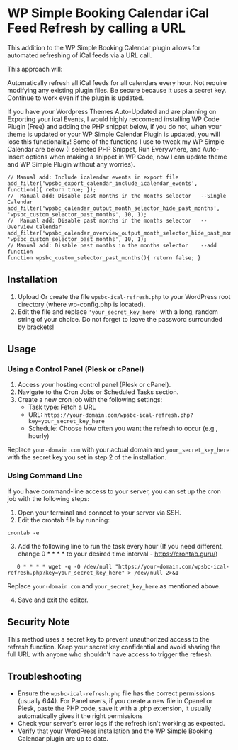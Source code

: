 # WP Simple Booking Calendar iCal Feed Refresh by calling a URL

This addition to the WP Simple Booking Calendar plugin allows for automated refreshing of iCal feeds via a URL call.

This approach will:

Automatically refresh all iCal feeds for all calendars every hour.
Not require modifying any existing plugin files.
Be secure because it uses a secret key.
Continue to work even if the plugin is updated.

If you have your Wordpress Themes Auto-Updated and are planning on Exporting your ical Events,  I would highly reccomend installing WP Code Plugin (Free) and adding the PHP snippet below, if you do not, when your theme is updated or your WP Simple Calendar Plugin is updated, you will lose this functionality! Some of the functions I use to tweak my WP Simple Calendar are below (I selected PHP Snippet, Run Everywhere, and Auto-Insert options when making a snippet in WP Code, now I can update theme and WP Simple Plugin without any worries). 

```
// Manual add: Include icalendar events in export file
add_filter('wpsbc_export_calendar_include_icalendar_events', function(){ return true; });
//  Manual add: Disable past months in the months selector   --Single Calendar
add_filter('wpsbc_calendar_output_month_selector_hide_past_months', 'wpsbc_custom_selector_past_months', 10, 1);
//  Manual add: Disable past months in the months selector   --Overview Calendar
add_filter('wpsbc_calendar_overview_output_month_selector_hide_past_months', 'wpsbc_custom_selector_past_months', 10, 1);
// Manual add: Disable past months in the months selector    --add function
function wpsbc_custom_selector_past_months(){ return false; }
```

## Installation

1. Upload Or create the file `wpsbc-ical-refresh.php` to your WordPress root directory (where wp-config.php is located).
2. Edit the file and replace `'your_secret_key_here'` with a long, random string of your choice. Do not forget to leave the password surrounded by brackets!

## Usage

### Using a Control Panel (Plesk or cPanel)

1. Access your hosting control panel (Plesk or cPanel).
2. Navigate to the Cron Jobs or Scheduled Tasks section.
3. Create a new cron job with the following settings:
   - Task type: Fetch a URL
   - URL: `https://your-domain.com/wpsbc-ical-refresh.php?key=your_secret_key_here`
   - Schedule: Choose how often you want the refresh to occur (e.g., hourly)

Replace `your-domain.com` with your actual domain and `your_secret_key_here` with the secret key you set in step 2 of the installation.

### Using Command Line

If you have command-line access to your server, you can set up the cron job with the following steps:

1. Open your terminal and connect to your server via SSH.
2. Edit the crontab file by running: 
```
crontab -e
```

3. Add the following line to run the task every hour (If you need different, change 0 * * * * to your desired time interval - https://crontab.guru/)

```
   0 * * * * wget -q -O /dev/null "https://your-domain.com/wpsbc-ical-refresh.php?key=your_secret_key_here" > /dev/null 2>&1
```

Replace `your-domain.com` and `your_secret_key_here` as mentioned above.

4. Save and exit the editor.

## Security Note

This method uses a secret key to prevent unauthorized access to the refresh function. Keep your secret key confidential and avoid sharing the full URL with anyone who shouldn't have access to trigger the refresh.

## Troubleshooting

- Ensure the `wpsbc-ical-refresh.php` file has the correct permissions (usually 644). For Panel users, if you create a new file in Cpanel or Plesk, paste the PHP code, save it with a .php extension, it usually automatically gives it the right permissions
- Check your server's error logs if the refresh isn't working as expected.
- Verify that your WordPress installation and the WP Simple Booking Calendar plugin are up to date.
